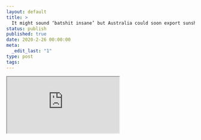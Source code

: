 ```yaml
---
layout: default
title: >
  It might sound ‘batshit insane’ but Australia could soon export sunshine to Asia via a 3,800km cable
status: publish
published: true
date: 2020-2-26 00:00:00
meta:
  _edit_last: "1"
type: post
tags:
---
```

<div  id="qrcode"></div>
<div>
<iframe src="https://researchers.mq.edu.au/en/publications/it-might-sound-batshit-insane-but-australia-could-soon-export-sun">
</iframe>
</div>

<script type="text/javascript" src="/js/qr/qrcode.js"></script>
<script type="text/javascript">
new QRCode(document.getElementById("qrcode"), "https://researchers.mq.edu.au/en/publications/it-might-sound-batshit-insane-but-australia-could-soon-export-sun");
</script>
        